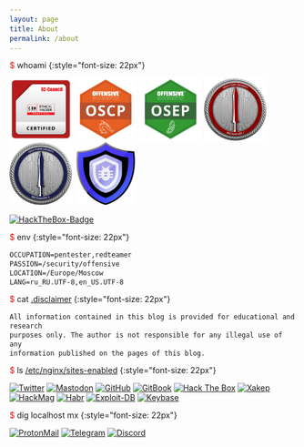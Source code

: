 ```yaml
---
layout: page
title: About
permalink: /about
---
```


<span style="color: red">$</span> whoami
{:style="font-size: 22px"}

<p align="left">
  <img src="/assets/images/about/ceh.png" width="110px" alt="CEH" />
  <img src="/assets/images/about/oscp.png" width="110px" alt="OSCP" />
  <img src="/assets/images/about/osep.png" width="110px" alt="OSEP" />
  <img src="/assets/images/about/crto.png" width="110px" alt="CRTO" />
  <img src="/assets/images/about/crto2.png" width="110px" alt="CRTO2" />
  <img src="/assets/images/about/c2dev.png" width="110px" alt="C2Dev" />
</p>

[![HackTheBox-Badge](http://www.hackthebox.eu/badge/image/51037)](https://www.hackthebox.eu/home/users/profile/51037)

<span style="color: red">$</span> env
{:style="font-size: 22px"}

```
OCCUPATION=pentester,redteamer
PASSION=/security/offensive
LOCATION=/Europe/Moscow
LANG=ru_RU.UTF-8,en_US.UTF-8
```

<span style="color: red">$</span> cat <span style="text-decoration:underline">.disclaimer</span>
{:style="font-size: 22px"}

```
All information contained in this blog is provided for educational and research
purposes only. The author is not responsible for any illegal use of any 
information published on the pages of this blog.
```

<span style="color: red">$</span> ls <span style="text-decoration:underline">/etc/nginx/sites-enabled</span>
{:style="font-size: 22px"}

<p align="left">
  <a href="https://twitter.com/snovvcrash"><img src="https://img.shields.io/badge/-Twitter-1D9BF0?style=for-the-badge" alt="Twitter" /></a>
  <a href="https://infosec.exchange/@snovvcrash"><img src="https://img.shields.io/badge/-Mastodon-5C4ADF?style=for-the-badge" alt="Mastodon" /></a>
  <a href="https://github.com/snovvcrash"><img src="https://img.shields.io/badge/-GitHub-white?style=for-the-badge" alt="GitHub" /></a>
  <a href="https://ppn.snovvcrash.rocks/"><img src="https://img.shields.io/badge/-GitBook-3681FC?style=for-the-badge" alt="GitBook" /></a>
  <a href="https://www.hackthebox.eu/profile/51037"><img src="https://img.shields.io/badge/-Hack%20The%20Box-9FEF00?style=for-the-badge" alt="Hack The Box" /></a>
  <a href="https://xakep.ru/author/snovvcrash/"><img src="https://img.shields.io/badge/-%5d%5b%d0%b0%d0%ba%d0%b5%d1%80-DD2200?style=for-the-badge" alt="Xakep" /></a>
  <a href="https://hackmag.com/author/snovvcrash/"><img src="https://img.shields.io/badge/-HackMag-008CBA?style=for-the-badge" alt="HackMag" /></a>
  <a href="https://habr.com/ru/users/snovvcrash/posts/"><img src="https://img.shields.io/badge/-Habr-77A2B6?style=for-the-badge" alt="Habr" /></a>
  <a href="https://www.exploit-db.com/?author=10989"><img src="https://img.shields.io/badge/-Exploit‐DB-CA4F0C?style=for-the-badge" alt="Exploit-DB" /></a>
  <a href="https://keybase.io/snovvcrash"><img src="https://img.shields.io/badge/-Keybase-3ACD8F?style=for-the-badge" alt="Keybase" /></a>
</p>

<span style="color: red">$</span> dig localhost mx
{:style="font-size: 22px"}

<p align="left">
  <a href="mailto:snovvcrash@protonmail[.]ch"><img src="https://img.shields.io/badge/-ProtonMail-8B89CC?style=for-the-badge&logo=ProtonMail&logoColor=white" alt="ProtonMail" /></a>
  <a href="https://t.me/snovvcrash"><img src="https://img.shields.io/badge/-Telegram-white?style=for-the-badge&logo=Telegram" alt="Telegram" /></a>
  <a href="https://discordapp.com/users/795017641541894176"><img src="https://img.shields.io/badge/-snovvcrash%237064-2F3136?style=for-the-badge&logo=Discord" alt="Discord" /></a>
</p>
